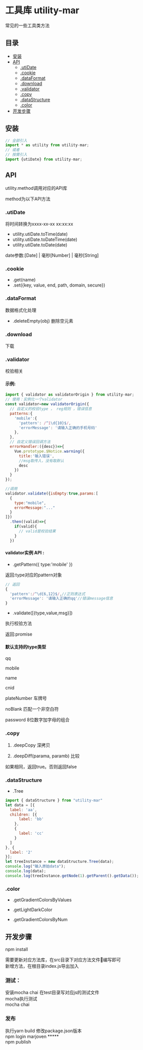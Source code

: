 # 工具库 utility-mar

常见的一些工具类方法


## 目录

- [安装](#安装)
- [API](#API)
  - [.utiDate](#.utiDate)
  - [.cookie](#.cookie)
  - [.dataFormat](#.dataFormat)
  - [.download](#.download)
  - [.validator](#.validator)
  - [.copy](#.copy)
  - [.dataStructure](#.dataStructure)
  - [.color](#.color)
- [开发步骤](#开发步骤)



## 安装


```javascript
// 全部引入
import * as utility from utility-mar;
// 或者
// 按需引入
import {utiDate} from utility-mar;
```


## API

utility.method调用对应的API库

method为以下API方法

### .utiDate

将时间转换为xxxx-xx-xx xx:xx:xx  

* utility.utiDate.toTime(date)
* utility.utiDate.toDateTime(date)
* utility.utiDate.toDate(date)

date参数:[Date] | 毫秒[Number] | 毫秒[String]

### .cookie

* .get(name)
* .set({key, value, end, path, domain, secure})

### .dataFormat

数据格式化处理

* .deleteEmpty(obj) 删除空元素

### .download

 下载

### .validator

校验相关

#### 示例:

```javascript
import { validator as validatorOrigin } from utility-mar;
// 使用：实例化一个validator
const validator=new validatorOrigin({
  // 自定义的校验type ， reg规则 ，错误信息
  patterns:{
    'mobile':{
      'pattern': /^1\d{10}$/,
      'errorMessage': '请输入正确的手机号码'
    },
  },
  // 自定义错误回调方法
  errorHandler:({desc})=>{
    Vue.prototype.$Notice.warning({
      title:'输入错误',
      //msg取传入，没有取默认
      desc
    })
  }
});

//调用
validator.validate({isEmpty:true,params:[
  {
    type:"mobile",
    errorMessage:"..."
  }
]})
  .then((valid)=>{
    if(valid){
      // valid是校验结果
    }
  })
```

#### validator实例 API :  

* .getPattern({
      type:'mobile'
   })

返回:type对应的pattern对象

```js
// 返回
{
  'pattern':/^\d{6,12}$/,//正则表达式
  'errorMessage': '请输入正确的qq'//错误message信息
}
```

* .validate([{type,value,msg}])

执行校验方法

返回:promise



#### 默认支持的type类型

qq

mobile

name

cnid

plateNumber 车牌号

noBlank 匹配一个非空白符

password 8位数字加字母的组合


### .copy

1. .deepCopy 深拷贝

2. .deepDiff(parama, paramb) 比较

如果相同，返回true。否则返回false


### .dataStructure

- .Tree
<!-- 树结构数据结构 -->

```js
import { dataStructure } from "utility-mar"
let data = [{
  label: 'aa',
  children: [{
      label: 'bb'
    },
    {
      label: 'cc'
    }
  ]
}, {
  label: '2'
}];
let treeInstance = new dataStructure.Tree(data);
console.log("输入原始data");
console.log(data);
console.log(treeInstance.getNode(1).getParent().getData());
```

### .color

- .getGradientColorsByValues

- .getLightDarkColor

- .getGradientColorsByNum


## 开发步骤

npm install

需要更新对应方法库，在src目录下对应方法文件编写即可  
新增方法，在根目录index.js导出加入

### 测试：

安装mocha chai
在test目录写对应js的测试文件  
mocha执行测试  
mocha
chai

### 发布

执行yarn build
修改package.json版本  
npm login  marjoven  *****  
npm publish